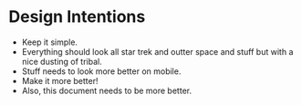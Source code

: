 # Design Intentions
- Keep it simple.
- Everything should look all star trek and outter space and stuff but with a nice dusting of tribal.
- Stuff needs to look more better on mobile.
- Make it more better!
- Also, this document needs to be more better.
